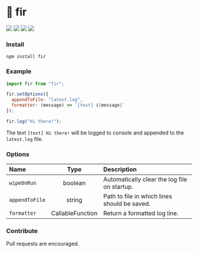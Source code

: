 # 🌲 fir

![](https://badgen.net/npm/v/fir?color=grey&style=flat)
![](https://badgen.net/npm/dt/fir&style=flat)
![](https://badgen.net/packagephobia/install/fir?color=055ff3&style=flat)
![](https://badgen.net/badge/code%20style/prettier/ff51bc?style=flat)

### Install

`npm install fir`

### Example

```js
import fir from "fir";

fir.setOptions({
  appendToFile: "latest.log",
  formatter: (message) => `[test] ${message}`
});

fir.log("Hi there!");
```

The text `[test] Hi there!` will be logged to console and appended to the `latest.log` file.

### Options

| Name           |       Type       | Description                                  |
| :------------- | :--------------: | :------------------------------------------- |
| `wipeOnRun`    |     boolean      | Automatically clear the log file on startup. |
| `appendToFile` |      string      | Path to file in which lines should be saved. |
| `formatter`    | CallableFunction | Return a formatted log line.                 |

### Contribute

Pull requests are encouraged.
